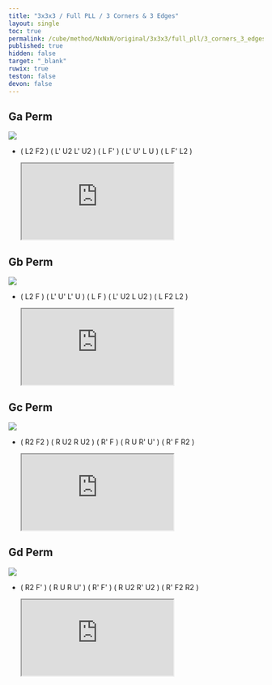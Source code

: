 ```yaml
---
title: "3x3x3 / Full PLL / 3 Corners & 3 Edges"
layout: single
toc: true
permalink: /cube/method/NxNxN/original/3x3x3/full_pll/3_corners_3_edges
published: true
hidden: false
target: "_blank"
ruwix: true
teston: false
devon: false
---
```

<span
  id     = "cube"
  teston = "{{page.teston}}"
  devon  = "{{page.devon}}" >
</span>

<head>
  <base target = "{{page.target}}">
</head>



## Ga Perm

<a href="https://www.speedsolving.com/wiki/index.php/PLL#G_Permutation_:_a">
  <img
    class = "rotate"
    deg   = 90
    src   = "https://www.speedsolving.com/wiki/images/2/2f/G3.gif"
  />
</a>

- ( L2 F2 ) ( L' U2 L' U2 ) ( L F' ) ( L' U' L U ) ( L F' L2 )

  <iframe
    src = "https://ruwix.com/widget/3d/?alg=L2'%20F2%20L'%20U2%20L'%20U2%20L%20F'%20L'%20U'%20L%20U%20L%20F'%20L2'&solved=U-&hover=9&speed=500&flags=canvas"
  ></iframe>



## Gb Perm

<a href="https://www.speedsolving.com/wiki/index.php/PLL#G_Permutation_:_b">
  <img
    class = "rotate"
    deg   = 90
    src   = "https://www.speedsolving.com/wiki/images/4/4d/G2.gif"
  />
</a>

- ( L2 F ) ( L' U' L' U ) ( L F ) ( L' U2 L U2 ) ( L F2 L2 )

  <iframe
    src = "https://ruwix.com/widget/3d/?alg=L2'%20F%20L'%20U'%20L'%20U%20L%20F%20L'%20U2%20L%20U2%20L%20F2%20L2'&solved=U-&hover=9&speed=500&flags=canvas"
  ></iframe>



## Gc Perm

<a href="https://www.speedsolving.com/wiki/index.php/PLL#G_Permutation_:_c">
  <img
    class = "rotate"
    deg   = 270
    src   = "https://www.speedsolving.com/wiki/images/a/a6/G1.gif"
  />
</a>

- ( R2 F2 ) ( R U2 R U2 ) ( R' F ) ( R U R' U' ) ( R' F R2 )

  <iframe
    src = "https://ruwix.com/widget/3d/?alg=R2%20F2'%20R%20U2'%20R%20U2'%20R'%20F%20R%20U%20R'%20U'%20R'%20F%20R2&solved=U-&hover=9&speed=500&flags=canvas"
  ></iframe>



## Gd Perm

<a href="https://www.speedsolving.com/wiki/index.php/PLL#G_Permutation_:_d">
  <img
    class = "rotate"
    deg   = 270
    src   = "https://www.speedsolving.com/wiki/images/7/75/G.gif"
  />
</a>

- ( R2 F' ) ( R U R U' ) ( R' F' ) ( R U2 R' U2 ) ( R' F2 R2 )

  <iframe
    src = "https://ruwix.com/widget/3d/?alg=R2%20F'%20R%20U%20R%20U'%20R'%20F'%20R%20U2'%20R'%20U2'%20R'%20F2'%20R2&solved=U-&hover=9&speed=500&flags=canvas"
  ></iframe>
